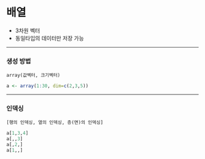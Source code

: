 # 배열

* 3차원 벡터
* 동일타입의 데이터만 저장 가능



---



### 생성 방법

`array(값벡터, 크기벡터)`

```R
a <- array(1:30, dim=c(2,3,5))
```



---



### 인덱싱

`[행의 인덱싱, 열의 인덱싱, 층(면)의 인덱싱]`

```R
a[1,3,4]
a[,,3]
a[,2,]
a[1,,]
```

